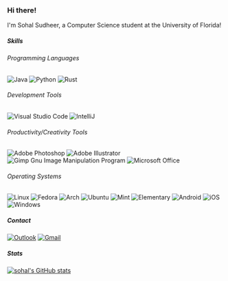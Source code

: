 ### Hi there!

I'm Sohal Sudheer, a Computer Science student at the University of Florida!

##### Skills

###### Programming Languages

![Java](https://img.shields.io/badge/java-%23ED8B00.svg?style=for-the-badge&logo=java&logoColor=white)
![Python](https://img.shields.io/badge/python-3670A0?style=for-the-badge&logo=python&logoColor=ffdd54)
![Rust](https://img.shields.io/badge/Rust-000000.svg?style=for-the-badge&logo=Rust&logoColor=white)

###### Development Tools

![Visual Studio Code](https://img.shields.io/badge/VSCode-0078d7.svg?style=for-the-badge&logo=visual-studio-code&logoColor=white)
![IntelliJ](https://img.shields.io/badge/IntelliJ%20IDEA-000000.svg?style=for-the-badge&logo=IntelliJ-IDEA&logoColor=white)

###### Productivity/Creativity Tools

![Adobe Photoshop](https://img.shields.io/badge/photoshop-%2331A8FF.svg?style=for-the-badge&logo=adobephotoshop&logoColor=white)
![Adobe Illustrator](https://img.shields.io/badge/illustrator-%23FF9A00.svg?style=for-the-badge&logo=adobeillustrator&logoColor=white)
![Gimp Gnu Image Manipulation Program](https://img.shields.io/badge/Gimp-657D8B?style=for-the-badge&logo=gimp&logoColor=FFFFFF)
![Microsoft Office](https://img.shields.io/badge/Microsoft_Office-D83B01?style=for-the-badge&logo=microsoft-office&logoColor=white)

###### Operating Systems

![Linux](https://img.shields.io/badge/Linux-FCC624.svg?style=for-the-badge&logo=Linux&logoColor=black)
![Fedora](https://img.shields.io/badge/Fedora-51A2DA.svg?style=for-the-badge&logo=Fedora&logoColor=white)
![Arch](https://img.shields.io/badge/Arch%20Linux-1793D1?logo=arch-linux&logoColor=fff&style=for-the-badge)
![Ubuntu](https://img.shields.io/badge/Ubuntu-E95420.svg?style=for-the-badge&logo=Ubuntu&logoColor=white)
![Mint](https://img.shields.io/badge/Linux%20Mint-87CF3E.svg?style=for-the-badge&logo=Linux-Mint&logoColor=white)
![Elementary](https://img.shields.io/badge/elementary-64BAFF.svg?style=for-the-badge&logo=elementary&logoColor=white)
![Android](https://img.shields.io/badge/Android-3DDC84.svg?style=for-the-badge&logo=Android&logoColor=white)
![iOS](https://img.shields.io/badge/iOS-000000.svg?style=for-the-badge&logo=Apple&logoColor=white)
![Windows](https://img.shields.io/badge/Windows-0078D6.svg?style=for-the-badge&logo=Windows&logoColor=white)

##### Contact

[![Outlook](https://img.shields.io/badge/ssudheer%40ufl.edu-FF6A00?style=for-the-badge&logo=Microsoft-Outlook&logoColor=white)](mailto:ssudheer@ufl.edu)
[![Gmail](https://img.shields.io/badge/sohalsdr%40gmail.com-EA4335.svg?style=for-the-badge&logo=Gmail&logoColor=white)](mailto:sohalsdr@gmail.com)

##### Stats

[![sohal's GitHub stats](https://github-readme-stats.vercel.app/api?username=sohalsdr&show_icons=true&theme=github_dark&include_all_commits=true&count_private=true)](https://github.com/anuraghazra/github-readme-stats)
